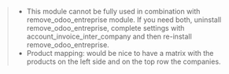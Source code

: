 > - This module cannot be fully used in combination with
>   remove_odoo_entreprise module. If you need both, uninstall
>   remove_odoo_entreprise, complete settings with
>   account_invoice_inter_company and then re-install
>   remove_odoo_entreprise.
> - Product mapping: would be nice to have a matrix with the products on
>   the left side and on the top row the companies.
